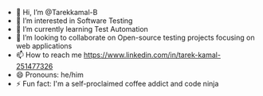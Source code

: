 - 👋 Hi, I’m @Tarekkamal-B  
- 👀 I’m interested in Software Testing
- 🌱 I’m currently learning Test Automation
- 💞️ I’m looking to collaborate on Open-source testing projects focusing on web applications
- 📫 How to reach me https://www.linkedin.com/in/tarek-kamal-251477326
- 😄 Pronouns: he/him
- ⚡ Fun fact: I'm a self-proclaimed coffee addict and code ninja

<!---
Tarekkamal-B/Tarekkamal-B is a ✨ special ✨ repository because its `README.md` (this file) appears on your GitHub profile.
You can click the Preview link to take a look at your changes.
--->
